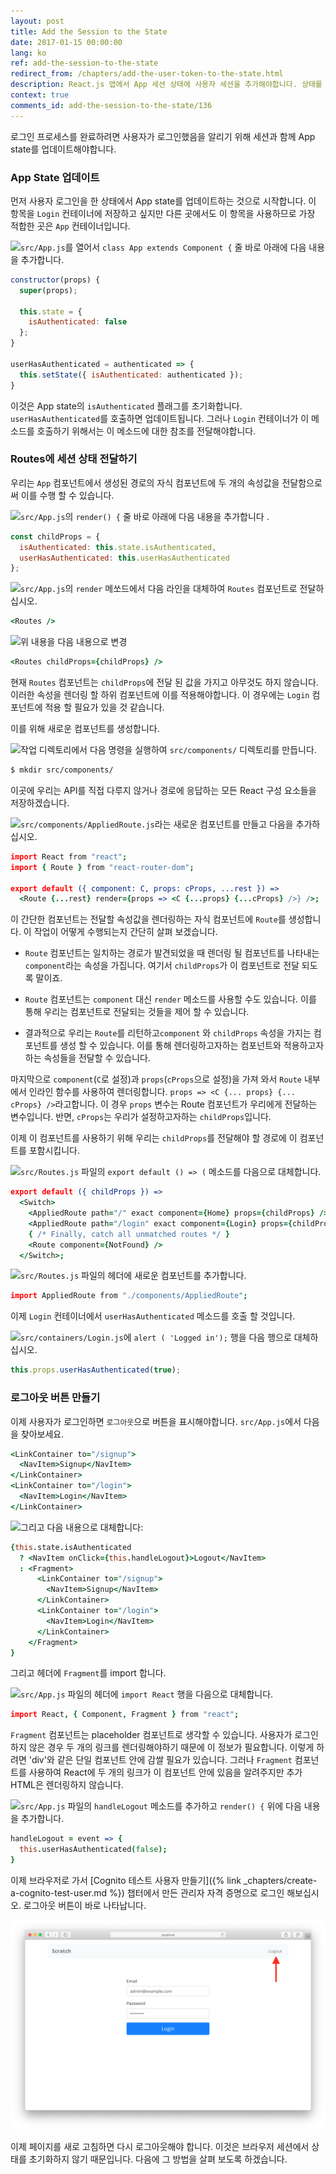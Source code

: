 ```yaml
---
layout: post
title: Add the Session to the State
date: 2017-01-15 00:00:00
lang: ko
ref: add-the-session-to-the-state
redirect_from: /chapters/add-the-user-token-to-the-state.html
description: React.js 앱에서 App 세션 상태에 사용자 세션을 추가해야합니다. 상태를 추가하게 되면 해당 사용자 세션을 모든 하위 컨테이너에 전달할 수 있습니다. 
context: true
comments_id: add-the-session-to-the-state/136
---
```


로그인 프로세스를 완료하려면 사용자가 로그인했음을 알리기 위해 세션과 함께 App state를 업데이트해야합니다.

### App State 업데이트 

먼저 사용자 로그인을 한 상태에서 App state를 업데이트하는 것으로 시작합니다. 이 항목을 `Login` 컨테이너에 저장하고 싶지만 다른 곳에서도 이 항목을 사용하므로 가장 적합한 곳은 `App` 컨테이너입니다.

<img class="code-marker" src="/assets/s.png" />`src/App.js`를 열어서 `class App extends Component {` 줄 바로 아래에 다음 내용을 추가합니다.

``` javascript
constructor(props) {
  super(props);

  this.state = {
    isAuthenticated: false
  };
}

userHasAuthenticated = authenticated => {
  this.setState({ isAuthenticated: authenticated });
}
```

이것은 App state의 `isAuthenticated` 플래그를 초기화합니다. `userHasAuthenticated`를 호출하면 업데이트됩니다. 그러나 `Login` 컨테이너가 이 메소드를 호출하기 위해서는 이 메소드에 대한 참조를 전달해야합니다.

### Routes에 세션 상태 전달하기

우리는 `App` 컴포넌트에서 생성된 경로의 자식 컴포넌트에 두 개의 속성값을 전달함으로써 이를 수행 할 수 있습니다.

<img class="code-marker" src="/assets/s.png" />`src/App.js`의 `render() {` 줄 바로 아래에 다음 내용을 추가합니다 .

``` javascript
const childProps = {
  isAuthenticated: this.state.isAuthenticated,
  userHasAuthenticated: this.userHasAuthenticated
};
```

<img class="code-marker" src="/assets/s.png" />`src/App.js`의 `render` 메쏘드에서 다음 라인을 대체하여 `Routes` 컴포넌트로 전달하십시오.

``` coffee
<Routes />
```

<img class="code-marker" src="/assets/s.png" />위 내용을 다음 내용으로 변경

``` coffee
<Routes childProps={childProps} />
```

현재 `Routes` 컴포넌트는 `childProps`에 전달 된 값을 가지고 아무것도 하지 않습니다. 이러한 속성을 렌더링 할 하위 컴포넌트에 이를 적용해야합니다. 이 경우에는 `Login` 컴포넌트에 적용 할 필요가 있을 것 같습니다.

이를 위해 새로운 컴포넌트를 생성합니다.

<img class="code-marker" src="/assets/s.png" />작업 디렉토리에서 다음 명령을 실행하여 `src/components/` 디렉토리를 만듭니다.

``` bash
$ mkdir src/components/
```

이곳에 우리는 API를 직접 다루지 않거나 경로에 응답하는 모든 React 구성 요소들을 저장하겠습니다.

<img class="code-marker" src="/assets/s.png" />`src/components/AppliedRoute.js`라는 새로운 컴포넌트를 만들고 다음을 추가하십시오.

``` coffee
import React from "react";
import { Route } from "react-router-dom";

export default ({ component: C, props: cProps, ...rest }) =>
  <Route {...rest} render={props => <C {...props} {...cProps} />} />;
```

이 간단한 컴포넌트는 전달할 속성값을 렌더링하는 자식 컴포넌트에 `Route`를 생성합니다. 이 작업이 어떻게 수행되는지 간단히 살펴 보겠습니다.

- `Route` 컴포넌트는 일치하는 경로가 발견되었을 때 렌더링 될 컴포넌트를 나타내는 `component`라는 속성을 가집니다. 여기서 `childProps`가 이 컴포넌트로 전달 되도록 말이죠.

- `Route` 컴포넌트는 `component` 대신 `render` 메소드를 사용할 수도 있습니다. 이를 통해 우리는 컴포넌트로 전달되는 것들을 제어 할 수 있습니다.

- 결과적으로 우리는 `Route`를 리턴하고`component` 와 `childProps` 속성을 가지는 컴포넌트를 생성 할 수 있습니다. 이를 통해 렌더링하고자하는 컴포넌트와 적용하고자하는 속성들을 전달할 수 있습니다.

마지막으로 `component`(`C`로 설정)과 `props`(`cProps`으로 설정)을 가져 와서 `Route` 내부에서 인라인 함수를 사용하여 렌더링합니다. `props => <C {... props} {... cProps} />`라고합니다. 이 경우 `props` 변수는 Route 컴포넌트가 우리에게 전달하는 변수입니다. 반면, `cProps`는 우리가 설정하고자하는 `childProps`입니다.

이제 이 컴포넌트를 사용하기 위해 우리는 `childProps`를 전달해야 할 경로에 이 컴포넌트를 포함시킵니다.

<img class="code-marker" src="/assets/s.png" />`src/Routes.js` 파일의 `export default () => (` 메소드를 다음으로 대체합니다. 

``` coffee
export default ({ childProps }) =>
  <Switch>
    <AppliedRoute path="/" exact component={Home} props={childProps} />
    <AppliedRoute path="/login" exact component={Login} props={childProps} />
    { /* Finally, catch all unmatched routes */ }
    <Route component={NotFound} />
  </Switch>;
```

<img class="code-marker" src="/assets/s.png" />`src/Routes.js` 파일의 헤더에 새로운 컴포넌트를 추가합니다.

``` coffee
import AppliedRoute from "./components/AppliedRoute";
```

이제 `Login` 컨테이너에서 `userHasAuthenticated` 메소드를 호출 할 것입니다.

<img class="code-marker" src="/assets/s.png" />`src/containers/Login.js`에 `alert ( 'Logged in');` 행을 다음 행으로 대체하십시오.

``` javascript
this.props.userHasAuthenticated(true);
```

### 로그아웃 버튼 만들기

이제 사용자가 로그인하면 `로그아웃`으로 버튼을 표시해야합니다. `src/App.js`에서 다음을 찾아보세요.

``` coffee
<LinkContainer to="/signup">
  <NavItem>Signup</NavItem>
</LinkContainer>
<LinkContainer to="/login">
  <NavItem>Login</NavItem>
</LinkContainer>
```

<img class="code-marker" src="/assets/s.png" />그리고 다음 내용으로 대체합니다:

``` coffee
{this.state.isAuthenticated
  ? <NavItem onClick={this.handleLogout}>Logout</NavItem>
  : <Fragment>
      <LinkContainer to="/signup">
        <NavItem>Signup</NavItem>
      </LinkContainer>
      <LinkContainer to="/login">
        <NavItem>Login</NavItem>
      </LinkContainer>
    </Fragment>
}
```

그리고 헤더에 `Fragment`를 import 합니다. 

<img class="code-marker" src="/assets/s.png" />`src/App.js` 파일의 헤더에 `import React` 행을 다음으로 대체합니다. 

``` coffee
import React, { Component, Fragment } from "react";
```

`Fragment` 컴포넌트는 placeholder 컴포넌트로 생각할 수 있습니다. 사용자가 로그인하지 않은 경우 두 개의 링크를 렌더링해야하기 때문에 이 정보가 필요합니다. 이렇게 하려면 'div'와 같은 단일 컴포넌트 안에 감쌀 필요가 있습니다. 그러나 `Fragment` 컴포넌트를 사용하여 React에 두 개의 링크가 이 컴포넌트 안에 있음을 알려주지만 추가 HTML은 렌더링하지 않습니다.

<img class="code-marker" src="/assets/s.png" />`src/App.js` 파일의 `handleLogout` 메소드를 추가하고 `render() {` 위에 다음 내용을 추가합니다.

``` coffee
handleLogout = event => {
  this.userHasAuthenticated(false);
}
```

이제 브라우저로 가서 [Cognito 테스트 사용자 만들기]({% link _chapters/create-a-cognito-test-user.md %}) 챕터에서 만든 관리자 자격 증명으로 로그인 해보십시오. 로그아웃 버튼이 바로 나타납니다.

![로그인 상태 업데이트 스크린 샷](/assets/login-state-updated.png)

이제 페이지를 새로 고침하면 다시 로그아웃해야 합니다. 이것은 브라우저 세션에서 상태를 초기화하지 않기 때문입니다. 다음에 그 방법을 살펴 보도록 하겠습니다.
